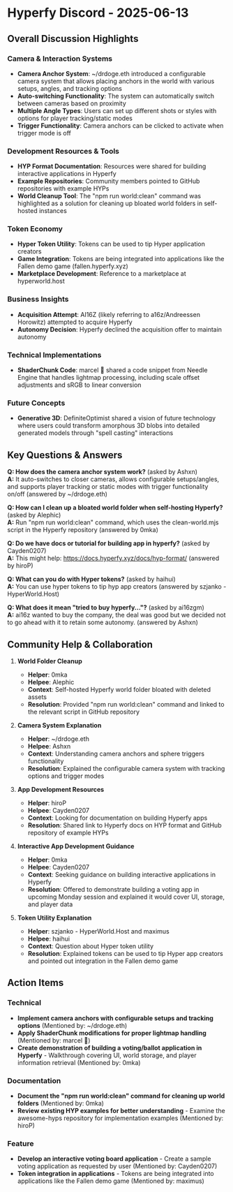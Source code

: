 # Hyperfy Discord - 2025-06-13

## Overall Discussion Highlights

### Camera & Interaction Systems
- **Camera Anchor System**: ~/drdoge.eth introduced a configurable camera system that allows placing anchors in the world with various setups, angles, and tracking options
- **Auto-switching Functionality**: The system can automatically switch between cameras based on proximity
- **Multiple Angle Types**: Users can set up different shots or styles with options for player tracking/static modes
- **Trigger Functionality**: Camera anchors can be clicked to activate when trigger mode is off

### Development Resources & Tools
- **HYP Format Documentation**: Resources were shared for building interactive applications in Hyperfy
- **Example Repositories**: Community members pointed to GitHub repositories with example HYPs
- **World Cleanup Tool**: The "npm run world:clean" command was highlighted as a solution for cleaning up bloated world folders in self-hosted instances

### Token Economy
- **Hyper Token Utility**: Tokens can be used to tip Hyper application creators
- **Game Integration**: Tokens are being integrated into applications like the Fallen demo game (fallen.hyperfy.xyz)
- **Marketplace Development**: Reference to a marketplace at hyperworld.host

### Business Insights
- **Acquisition Attempt**: AI16Z (likely referring to a16z/Andreessen Horowitz) attempted to acquire Hyperfy
- **Autonomy Decision**: Hyperfy declined the acquisition offer to maintain autonomy

### Technical Implementations
- **ShaderChunk Code**: marcel 🌵 shared a code snippet from Needle Engine that handles lightmap processing, including scale offset adjustments and sRGB to linear conversion

### Future Concepts
- **Generative 3D**: DefiniteOptimist shared a vision of future technology where users could transform amorphous 3D blobs into detailed generated models through "spell casting" interactions

## Key Questions & Answers

**Q: How does the camera anchor system work?** (asked by Ashxn)  
**A:** It auto-switches to closer cameras, allows configurable setups/angles, and supports player tracking or static modes with trigger functionality on/off (answered by ~/drdoge.eth)

**Q: How can I clean up a bloated world folder when self-hosting Hyperfy?** (asked by Alephic)  
**A:** Run "npm run world:clean" command, which uses the clean-world.mjs script in the Hyperfy repository (answered by 0mka)

**Q: Do we have docs or tutorial for building app in hyperfy?** (asked by Cayden0207)  
**A:** This might help: https://docs.hyperfy.xyz/docs/hyp-format/ (answered by hiroP)

**Q: What can you do with Hyper tokens?** (asked by haihui)  
**A:** You can use hyper tokens to tip hyp app creators (answered by szjanko - HyperWorld.Host)

**Q: What does it mean "tried to buy hyperfy..."?** (asked by ai16zgm)  
**A:** ai16z wanted to buy the company, the deal was good but we decided not to go ahead with it to retain some autonomy. (answered by Ashxn)

## Community Help & Collaboration

1. **World Folder Cleanup**
   - **Helper**: 0mka
   - **Helpee**: Alephic
   - **Context**: Self-hosted Hyperfy world folder bloated with deleted assets
   - **Resolution**: Provided "npm run world:clean" command and linked to the relevant script in GitHub repository

2. **Camera System Explanation**
   - **Helper**: ~/drdoge.eth
   - **Helpee**: Ashxn
   - **Context**: Understanding camera anchors and sphere triggers functionality
   - **Resolution**: Explained the configurable camera system with tracking options and trigger modes

3. **App Development Resources**
   - **Helper**: hiroP
   - **Helpee**: Cayden0207
   - **Context**: Looking for documentation on building Hyperfy apps
   - **Resolution**: Shared link to Hyperfy docs on HYP format and GitHub repository of example HYPs

4. **Interactive App Development Guidance**
   - **Helper**: 0mka
   - **Helpee**: Cayden0207
   - **Context**: Seeking guidance on building interactive applications in Hyperfy
   - **Resolution**: Offered to demonstrate building a voting app in upcoming Monday session and explained it would cover UI, storage, and player data

5. **Token Utility Explanation**
   - **Helper**: szjanko - HyperWorld.Host and maximus
   - **Helpee**: haihui
   - **Context**: Question about Hyper token utility
   - **Resolution**: Explained tokens can be used to tip Hyper app creators and pointed out integration in the Fallen demo game

## Action Items

### Technical
- **Implement camera anchors with configurable setups and tracking options** (Mentioned by: ~/drdoge.eth)
- **Apply ShaderChunk modifications for proper lightmap handling** (Mentioned by: marcel 🌵)
- **Create demonstration of building a voting/ballot application in Hyperfy** - Walkthrough covering UI, world storage, and player information retrieval (Mentioned by: 0mka)

### Documentation
- **Document the "npm run world:clean" command for cleaning up world folders** (Mentioned by: 0mka)
- **Review existing HYP examples for better understanding** - Examine the awesome-hyps repository for implementation examples (Mentioned by: hiroP)

### Feature
- **Develop an interactive voting board application** - Create a sample voting application as requested by user (Mentioned by: Cayden0207)
- **Token integration in applications** - Tokens are being integrated into applications like the Fallen demo game (Mentioned by: maximus)